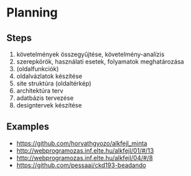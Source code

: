 # Planning

## Steps
1. követelmények összegyűjtése, követelmény-analízis
2. szerepkörök, használati esetek, folyamatok meghatározása
3. (oldalfunkciók)
4. oldalvázlatok készítése
5. site struktúra (oldaltérkép)
6. architektúra terv
7. adatbázis tervezése
8. designtervek készítése

## Examples
- https://github.com/horvathgyozo/alkfejl_minta
- http://webprogramozas.inf.elte.hu/alkfejl/01/#/13
- http://webprogramozas.inf.elte.hu/alkfejl/04/#/8
- https://github.com/pessaai/ckd193-beadando
